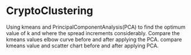 # CryptoClustering
Using kmeans and PrincipalComponentAnalysis(PCA) to find the optimum value of k and where the spread increments considerably. Compare the kmeans values elbow curve before and after applying the PCA. compare kmeans value and scatter chart before and after applying PCA. 
